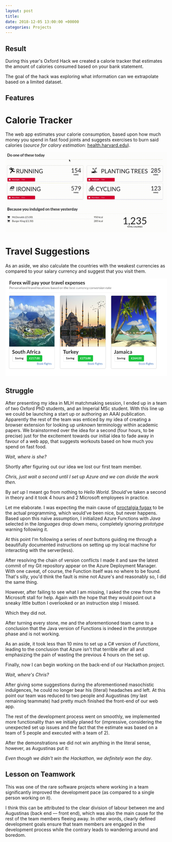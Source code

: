 ```yaml
---
layout: post
title: 
date: 2018-12-05 13:00:00 +00000
categories: Projects
---
```


## Result

During this year's Oxford Hack we created a calorie tracker that estimates the amount of calories consumed based on your bank statement.

The goal of the hack was exploring what information can we extrapolate based on a limited dataset.

## Features

# Calorie Tracker

The web app estimates your calorie consumption, based upon how much money
you spend in fast food joints and suggests exercises to burn said calories
(_source for calory estimation:_ [health.harvard.edu](https://www.health.harvard.edu/diet-and-weight-loss/calories-burned-in-30-minutes-of-leisure-and-routine-activities)).

![Calorie Tracker/ Exercise Suggestion Demo](../assets/oxhack/HackDemo.gif)

# Travel Suggestions

As an aside, we also calculate the countries with the weakest currencies as
compared to your salary currency and suggest that you visit them.

![Forex Travel](../assets/oxhack/ForexTravel.png)


## Struggle

After presenting my idea in  MLH matchmaking session, I ended up in a team of
two Oxford PhD students, and an Imperial MSc student.
With this line up we could be launching a start up or authoring an AAAI
publication. Apparently the rest of the team was
enticed by my idea of creating a
browser extension for looking up unknown terminology within academic papers.
We brainstormed over the idea for a second (four hours, to be precise) just
for the excitement towards our initial idea to fade away in favour of
a web app, that suggests workouts based on how much you spend on fast food.

_Wait, where is she?_

Shortly after figuring out our idea we lost our first team member.

_Chris, just wait a second until I set up Azure and we can divide the work then._

By _set up_ I meant go from nothing to _Hello World_. Should've taken a second in
theory and it took 4 hours and 2 Microsoft employees in practice.

Let me elaborate. I was expecting the main cause of [proctalgia fugax](https://www.healthline.com/health/proctalgia-fugax)
to be the actual programming, which would've been nice, but never happens.
Based upon this na&iuml;ve assumption, I initialized Azure Functions with
_Java_ selected in the _languages_
drop down menu, completely ignoring _prototype_ warning following it.

At this point I'm following a series of _next_ buttons guiding me through a
beautifully documented instructions on setting up my local machine for
interacting with the server(less).

After resolving the chain of version conflicts I made it and saw the latest
commit of my Git repository appear on the Azure Deployment Manager.
With one caveat, of course, the Function itself was no where to be found.
That's silly, you'd think the fault is mine not Azure's and reasonably so,
I did the same thing.

However, after failing to see what I am missing, I asked the crew from the
Microsoft stall for help. Again with the hope that they would point out a
sneaky little button I overlooked or an instruction step I missed.

Which they did not.

After turning every stone, me and the aforementioned  team came to a conclusion
that the Java version of Functions is indeed in the prototype phase and
is not working.

As an aside, it took less than 10 mins to set up a C# version of _Functions_,
leading to the conclusion that Azure isn't that terrible after all and emphasizing
the pain of wasting the previous 4 hours on the set up.

Finally, now I can begin working on the back-end of our Hackathon project.

_Wait, where's Chris?_

After giving some suggestions during the aforementioned masochistic indulgences,
he could no longer bear his (literal) headaches and left.
At this point our team was reduced to two people and Augustinas (my last remaining teammate) had pretty much finished the front-end of our web app.

The rest of the development process went on smoothly, we implemented more
functionality than we initially planed for (impressive, considering the
unexpected set up issues and the fact that the estimate was based on a team of 5 
people and executed with a team of 2).

After the demonstrations we did not win anything in the literal sense, however,
as Augustinas put it:

_Even though we didn't win the Hackathon, we definitely won the day_.

## Lesson on Teamwork

This was one of the rare software projects where working in a team significantly
improved the development pace (as compared to a single person working on it).

I think this can be attributed to the clear division of labour between me and
Augustinas (back end — front end), which was also the main cause for the rest
of the team members fleeing away. In other words, clearly defined development
goals ensure that team members are engaged in the development process while the
contrary leads to wandering around and boredom.

